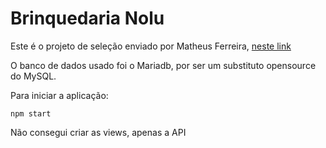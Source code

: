 # Brinquedaria Nolu

Este é o projeto de seleção enviado por Matheus Ferreira, [neste link](https://github.com/matheusagnus/backend)

O banco de dados usado foi o Mariadb, por ser um substituto opensource do MySQL.

Para iniciar a aplicação:

```
npm start
```

Não consegui criar as views, apenas a API
